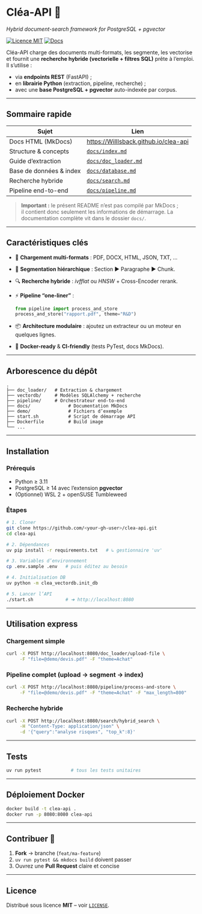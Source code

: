 # Cléa-API 🚀  

*Hybrid document-search framework for PostgreSQL + pgvector*

[![Licence MIT](https://img.shields.io/badge/license-MIT-blue.svg)](LICENSE)
[![Docs](https://img.shields.io/badge/docs-ReadTheDocs-green.svg)](https://<your-gh-user>.github.io/clea-api)

Cléa-API charge des documents multi-formats, les segmente, les vectorise et
fournit une **recherche hybride (vectorielle + filtres SQL)** prête à l’emploi.
Il s’utilise :

* via **endpoints REST** (FastAPI) ;
* en **librairie Python** (extraction, pipeline, recherche) ;
* avec une **base PostgreSQL + pgvector** auto-indexée par corpus.

---

## Sommaire rapide

| Sujet | Lien |
|-------|------|
| Docs HTML (MkDocs) | <https://WillIsback.github.io/clea-api> |
| Structure & concepts | [`docs/index.md`](docs/index.md) |
| Guide d’extraction | [`docs/doc_loader.md`](docs/doc_loader.md) |
| Base de données & index | [`docs/database.md`](docs/database.md) |
| Recherche hybride | [`docs/search.md`](docs/search.md) |
| Pipeline end-to-end | [`docs/pipeline.md`](docs/pipeline.md) |

> **Important :** le présent README n’est pas compilé par MkDocs ;  
> il contient donc seulement les informations de démarrage.
> La documentation complète vit dans le dossier `docs/`.

---

## Caractéristiques clés

- 🔄 **Chargement multi-formats** : PDF, DOCX, HTML, JSON, TXT, …  
- 🧩 **Segmentation hiérarchique** : Section ▶ Paragraphe ▶ Chunk.  
- 🔍 **Recherche hybride** : *ivfflat* ou *HNSW* + Cross-Encoder rerank.  
- ⚡ **Pipeline “one-liner”** :  

  ```python
  from pipeline import process_and_store
  process_and_store("rapport.pdf", theme="R&D")
  ```

- 📦 **Architecture modulaire** : ajoutez un extracteur ou un moteur en quelques lignes.  
- 🐳 **Docker-ready** & **CI-friendly** (tests PyTest, docs MkDocs).

---

## Arborescence du dépôt

```text
.
├── doc_loader/   # Extraction & chargement
├── vectordb/     # Modèles SQLAlchemy + recherche
├── pipeline/     # Orchestrateur end-to-end
├── docs/              # Documentation MkDocs
├── demo/              # Fichiers d’exemple
├── start.sh           # Script de démarrage API
├── Dockerfile         # Build image
└── ...
```

---

## Installation

### Prérequis

* Python ≥ 3.11  
* PostgreSQL ≥ 14 avec l’extension **pgvector**  
* (Optionnel) WSL 2 + openSUSE Tumbleweed

### Étapes

```bash
# 1. Cloner
git clone https://github.com/<your-gh-user>/clea-api.git
cd clea-api

# 2. Dépendances
uv pip install -r requirements.txt   # ↳ gestionnaire 'uv'

# 3. Variables d’environnement
cp .env.sample .env   # puis éditez au besoin

# 4. Initialisation DB
uv python -m clea_vectordb.init_db

# 5. Lancer l’API
./start.sh            # ➜ http://localhost:8080
```

---

## Utilisation express

### Chargement simple

```bash
curl -X POST http://localhost:8080/doc_loader/upload-file \
     -F "file=@demo/devis.pdf" -F "theme=Achat"
```

### Pipeline complet (upload → segment → index)

```bash
curl -X POST http://localhost:8080/pipeline/process-and-store \
     -F "file=@demo/devis.pdf" -F "theme=Achat" -F "max_length=800"
```

### Recherche hybride

```bash
curl -X POST http://localhost:8080/search/hybrid_search \
     -H "Content-Type: application/json" \
     -d '{"query":"analyse risques", "top_k":8}'
```

---

## Tests

```bash
uv run pytest           # tous les tests unitaires
```

---

## Déploiement Docker

```bash
docker build -t clea-api .
docker run -p 8080:8080 clea-api
```

---

## Contribuer 🤝

1. **Fork** → branche (`feat/ma-feature`)  
2. `uv run pytest && mkdocs build` doivent passer  
3. Ouvrez une **Pull Request** claire et concise

---

## Licence

Distribué sous licence **MIT** – voir [`LICENSE`](LICENSE).
